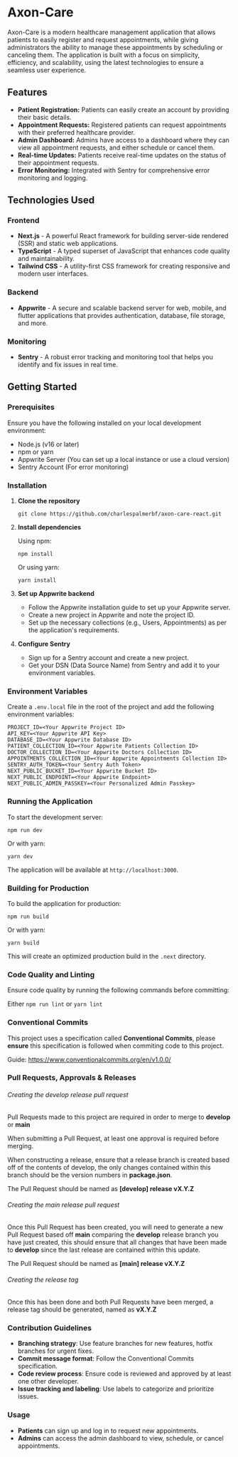 Axon-Care
=========

Axon-Care is a modern healthcare management application that allows patients to easily register and request appointments, while giving administrators the ability to manage these appointments by scheduling or canceling them. The application is built with a focus on simplicity, efficiency, and scalability, using the latest technologies to ensure a seamless user experience.

Features
--------

-   **Patient Registration:** Patients can easily create an account by providing their basic details.
-   **Appointment Requests:** Registered patients can request appointments with their preferred healthcare provider.
-   **Admin Dashboard:** Admins have access to a dashboard where they can view all appointment requests, and either schedule or cancel them.
-   **Real-time Updates:** Patients receive real-time updates on the status of their appointment requests.
-   **Error Monitoring:** Integrated with Sentry for comprehensive error monitoring and logging.

Technologies Used
-----------------

### Frontend

-   **Next.js** - A powerful React framework for building server-side rendered (SSR) and static web applications.
-   **TypeScript** - A typed superset of JavaScript that enhances code quality and maintainability.
-   **Tailwind CSS** - A utility-first CSS framework for creating responsive and modern user interfaces.

### Backend

-   **Appwrite** - A secure and scalable backend server for web, mobile, and flutter applications that provides authentication, database, file storage, and more.

### Monitoring

-   **Sentry** - A robust error tracking and monitoring tool that helps you identify and fix issues in real time.

Getting Started
---------------

### Prerequisites

Ensure you have the following installed on your local development environment:

-   Node.js (v16 or later)
-   npm or yarn
-   Appwrite Server (You can set up a local instance or use a cloud version)
-   Sentry Account (For error monitoring)

### Installation

1.  **Clone the repository**

    `git clone https://github.com/charlespalmerbf/axon-care-react.git`

2.  **Install dependencies**

    Using npm:

    `npm install`

    Or using yarn:

    `yarn install`

3.  **Set up Appwrite backend**

    -   Follow the Appwrite installation guide to set up your Appwrite server.
    -   Create a new project in Appwrite and note the project ID.
    -   Set up the necessary collections (e.g., Users, Appointments) as per the application's requirements.
4.  **Configure Sentry**

    -   Sign up for a Sentry account and create a new project.
    -   Get your DSN (Data Source Name) from Sentry and add it to your environment variables.

### Environment Variables

Create a `.env.local` file in the root of the project and add the following environment variables:

```
PROJECT_ID=<Your Appwrite Project ID>
API_KEY=<Your Appwrite API Key>
DATABASE_ID=<Your Appwrite Database ID>
PATIENT_COLLECTION_ID=<Your Appwrite Patients Collection ID>
DOCTOR_COLLECTION_ID=<Your Appwrite Doctors Collection ID>
APPOINTMENTS_COLLECTION_ID=<Your Appwrite Appointments Collection ID>
SENTRY_AUTH_TOKEN=<Your Sentry Auth Token>
NEXT_PUBLIC_BUCKET_ID=<Your Appwrite Bucket ID>
NEXT_PUBLIC_ENDPOINT=<Your Appwrite Endpoint>
NEXT_PUBLIC_ADMIN_PASSKEY=<Your Personalized Admin Passkey>
```

### Running the Application

To start the development server:

`npm run dev`

Or with yarn:

`yarn dev`

The application will be available at `http://localhost:3000`.

### Building for Production

To build the application for production:

`npm run build`

Or with yarn:

`yarn build`

This will create an optimized production build in the `.next` directory.

### Code Quality and Linting

Ensure code quality by running the following commands before committing:

Either `npm run lint` or `yarn lint`

### Conventional Commits

This project uses a specification called **Conventional Commits**, please **ensure** this specification is followed when commiting code to this project.

Guide: https://www.conventionalcommits.org/en/v1.0.0/

### Pull Requests, Approvals & Releases

###### Creating the develop release pull request

Pull Requests made to this project are required in order to merge to **develop** or **main** 

When submitting a Pull Request, at least one approval is required before merging. 

When constructing a release, ensure that a release branch is created based off of the contents of develop, the only changes contained within this branch should be the version numbers in **package.json**.

The Pull Request should be named as **[develop] release vX.Y.Z**

###### Creating the main release pull request

Once this Pull Request has been created, you will need to generate a new Pull Request based off **main** comparing the **develop** release branch you have just created, this should ensure that all changes that have been made to **develop** since the last release are contained within this update. 

The Pull Request should be named as **[main] release vX.Y.Z**

###### Creating the release tag

Once this has been done and both Pull Requests have been merged, a release tag should be generated, named as **vX.Y.Z**

### Contribution Guidelines

-   **Branching strategy**: Use feature branches for new features, hotfix branches for urgent fixes.
-   **Commit message format**: Follow the Conventional Commits specification.
-   **Code review process**: Ensure code is reviewed and approved by at least one other developer.
-   **Issue tracking and labeling**: Use labels to categorize and prioritize issues.

### Usage

-   **Patients** can sign up and log in to request new appointments.
-   **Admins** can access the admin dashboard to view, schedule, or cancel appointments.

